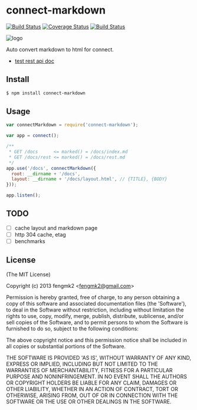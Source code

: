 connect-markdown
=======

[![Build Status](https://secure.travis-ci.org/fengmk2/connect-markdown.png)](http://travis-ci.org/fengmk2/connect-markdown) [![Coverage Status](https://coveralls.io/repos/fengmk2/connect-markdown/badge.png)](https://coveralls.io/r/fengmk2/connect-markdown) [![Build Status](https://drone.io/github.com/fengmk2/connect-markdown/status.png)](https://drone.io/github.com/fengmk2/connect-markdown/latest)

![logo](https://raw.github.com/fengmk2/connect-markdown/master/logo.png)

Auto convert markdown to html for connect.

* [test rest api doc](/docs/rest)

## Install

```bash
$ npm install connect-markdown
```

## Usage

```js
var connectMarkdown = require('connect-markdown');

var app = connect();

/**
 * GET /docs      <= marked() = /docs/index.md 
 * GET /docs/rest <= marked() = /docs/rest.md
 */
app.use('/docs', connectMarkdown({
  root: __dirname + '/docs',
  layout: __dirname + '/docs/layout.html', // {TITLE}, {BODY}
}));

app.listen();
```

## TODO

* [ ] cache layout and markdown page
* [ ] http 304 cache, etag
* [ ] benchmarks

## License 

(The MIT License)

Copyright (c) 2013 fengmk2 &lt;fengmk2@gmail.com&gt;

Permission is hereby granted, free of charge, to any person obtaining
a copy of this software and associated documentation files (the
'Software'), to deal in the Software without restriction, including
without limitation the rights to use, copy, modify, merge, publish,
distribute, sublicense, and/or sell copies of the Software, and to
permit persons to whom the Software is furnished to do so, subject to
the following conditions:

The above copyright notice and this permission notice shall be
included in all copies or substantial portions of the Software.

THE SOFTWARE IS PROVIDED 'AS IS', WITHOUT WARRANTY OF ANY KIND,
EXPRESS OR IMPLIED, INCLUDING BUT NOT LIMITED TO THE WARRANTIES OF
MERCHANTABILITY, FITNESS FOR A PARTICULAR PURPOSE AND NONINFRINGEMENT.
IN NO EVENT SHALL THE AUTHORS OR COPYRIGHT HOLDERS BE LIABLE FOR ANY
CLAIM, DAMAGES OR OTHER LIABILITY, WHETHER IN AN ACTION OF CONTRACT,
TORT OR OTHERWISE, ARISING FROM, OUT OF OR IN CONNECTION WITH THE
SOFTWARE OR THE USE OR OTHER DEALINGS IN THE SOFTWARE.

